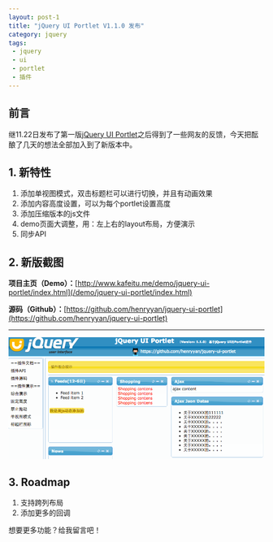 ```yaml
---
layout: post-1
title: "jQuery UI Portlet V1.1.0 发布"
category: jquery
tags:
 - jquery
 - ui
 - portlet
 - 插件
---
```


## 前言

继11.22日发布了第一版[jQuery UI Portlet](/jquery/2012/11/22/jquery-ui-portlet.html)之后得到了一些网友的反馈，今天把酝酿了几天的想法全部加入到了新版本中。

## 1. 新特性

1. 添加单视图模式，双击标题栏可以进行切换，并且有动画效果
2. 添加内容高度设置，可以为每个portlet设置高度
3. 添加压缩版本的js文件
4. demo页面大调整，用：左上右的layout布局，方便演示
5. 同步API

## 2. 新版截图

**项目主页（Demo）：**[http://www.kafeitu.me/demo/jquery-ui-portlet/index.html](/demo/jquery-ui-portlet/index.html)

**源码（Github）：**[https://github.com/henryyan/jquery-ui-portlet](https://github.com/henryyan/jquery-ui-portlet)

----

![](/files/2012/12/jquery-ui-portlet-v1.1.0.png)

## 3. Roadmap

1. 支持跨列布局
2. 添加更多的回调

想要更多功能？给我留言吧！